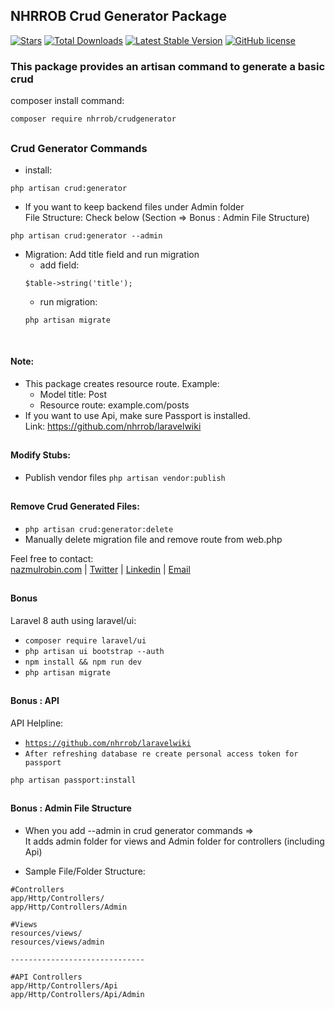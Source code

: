 ## NHRROB Crud Generator Package

<p align="left">
<a href="https://github.com/nhrrob/crudgenerator/stargazers"><img src="https://img.shields.io/github/stars/nhrrob/crudgenerator?style=flat-square" alt="Stars"></a>
<a href="https://packagist.org/packages/nhrrob/crudgenerator"><img src="https://img.shields.io/packagist/dt/nhrrob/crudgenerator.svg?style=flat-square" alt="Total Downloads"></a>
<a href="https://packagist.org/packages/nhrrob/crudgenerator"><img src="https://img.shields.io/packagist/v/nhrrob/crudgenerator" alt="Latest Stable Version"></a>
<a href="https://github.com/nhrrob/crudgenerator/blob/master/LICENSE.md"><img alt="GitHub license" src="https://img.shields.io/github/license/nhrrob/crudgenerator"></a>
</p>

### This package provides an artisan command to generate a basic crud

composer install command: 
```
composer require nhrrob/crudgenerator
```

## 

### Crud Generator Commands
- install: 

```
php artisan crud:generator
```
- If you want to keep backend files under Admin folder
<br>File Structure: Check below (Section => Bonus : Admin File Structure)
```
php artisan crud:generator --admin
```

- Migration: Add title field and run migration
   - add field: 
   ```
   $table->string('title');
   ```
   - run migration: 
   ```
   php artisan migrate
   ```

<br>

#### Note: 
- This package creates resource route.
   Example:
   - Model title: Post
   - Resource route: example.com/posts 
- If you want to use Api, make sure Passport is installed.
   <br>Link: <a href="https://github.com/nhrrob/laravelwiki">https://github.com/nhrrob/laravelwiki</a> 


## 

#### Modify Stubs:
- Publish vendor files <code>php artisan vendor:publish</code>

## 

#### Remove Crud Generated Files:
- <code>php artisan crud:generator:delete</code>
- Manually delete migration file and remove route from web.php


Feel free to contact:  
<a href="https://www.nazmulrobin.com/">nazmulrobin.com</a> | <a href="https://twitter.com/nhr_rob">Twitter</a> | <a href="https://www.linkedin.com/in/nhrrob/">Linkedin</a> | <a href="mailto:robin.sust08@gmail.com">Email</a>


## 

#### Bonus 
Laravel 8 auth using laravel/ui:
- <code>composer require laravel/ui</code>
- <code>php artisan ui bootstrap --auth</code>
- <code>npm install && npm run dev</code>
- <code>php artisan migrate</code>


## 

#### Bonus : API 
API Helpline:
- <code>https://github.com/nhrrob/laravelwiki</code>
- <code>After refreshing database re create personal access token for passport</code>
```
php artisan passport:install
```

##

#### Bonus : Admin File Structure
- When you add --admin in crud generator commands => 
<br>It adds admin folder for views and Admin folder for controllers (including Api)

- Sample File/Folder Structure:

```
#Controllers
app/Http/Controllers/
app/Http/Controllers/Admin

#Views
resources/views/
resources/views/admin

------------------------------

#API Controllers
app/Http/Controllers/Api
app/Http/Controllers/Api/Admin
```
